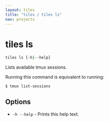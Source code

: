 ```yaml
---
layout: tiles
title: "tiles / tiles ls"
nav: projects
---
```


# tiles ls

```sh
tiles ls [-h|--help]
```

Lists available tmux sessions.

Running this command is equivalent to running:

```sh
$ tmux list-sessions
```

## Options

* `-h --help` - Prints this help text.
